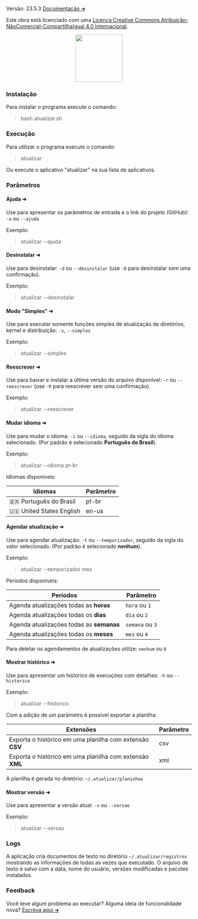 Versão: 23.5.3
[Documentação ➜](https://bill1300.github.io/atualizar-docs/)

Este obra está licenciado com uma [Licença Creative Commons Atribuição-NãoComercial-CompartilhaIgual 4.0 Internacional](https://creativecommons.org/licenses/by-nc-sa/4.0/).

<div align="center">
  <img width="128" height="128" src="https://user-images.githubusercontent.com/42590905/192646234-96f838eb-a651-40fb-b8ef-c528b6aa7bc3.png">
</div>

### Instalação
 Para instalar o programa execute o comando:
>bash atualizar.sh

### Execução
 Para utilizar o programa execute o comando:
>atualizar

Ou execute o aplicativo "atualizar" na sua lista de aplicativos.

### Parâmetros
#### Ajuda ➜
 Use para apresentar os parâmetros de entrada e o link do projeto (GitHub):
 `-a` ou `--ajuda`

 Exemplo:
> atualizar --ajuda

#### Desinstalar ➜
 Use para desinstalar:
 `-d` ou `--desinstalar` (use `-D` para desinstalar sem uma confirmação).

 Exemplo:
> atualizar --desinstalar

#### Modo "Simples" ➜
 Use para executar somente funções simples de atualização de diretórios, kernel e distribuição:
 `-s`, `--simples`

 Exemplo:
> atualizar --simples

#### Reescrever ➜
 Use para baixar e instalar a última versão do arquivo disponível:
 `-r` ou `--reescrever` (use `-R` para reescrever sem uma confirmação).

 Exemplo:
> atualizar --reescrever

#### Mudar idioma ➜
 Use para mudar o idioma:
 `-i` ou `--idioma`, seguido da sigla do idioma selecionado. (Por padrão é selecionado **Português do Brasil**).

 Exemplo:
> atualizar --idioma pt-br

Idiomas disponíveis:

| Idiomas                      | Parâmetro |
| ---------------------------- | --------- |
| :brazil: Português do Brasil | pt-br     |
| :us: United States English   | en-us     |

#### Agendar atualização ➜
 Use para agendar atualização:
 `-t` ou `--temporizador`, seguido da sigla do valor selecionado. (Por padrão é selecionado **nenhum**).

 Exemplo:
> atualizar --temporizador mes

Períodos disponíveis:

| Períodos                                 | Parâmetro       |
| ---------------------------------------- | --------------- |
| Agenda atualizações todas as **horas**   | `hora` ou `1`   |
| Agenda atualizações todas os **dias**    | `dia` ou `2`    |
| Agenda atualizações todas as **semanas** | `semana` ou `3` |
| Agenda atualizações todas os **meses**   | `mes` ou `4`    |

Para deletar os agendamentos de atualizações utilize: `nenhum` ou `0`

#### Mostrar histórico ➜
 Use para apresentar um histórico de execuções com detalhes:
 `-h` ou `--historico`

 Exemplo:
> atualizar --historico

 Com a adição de um parâmetro é possível exportar a planilha:

| Extensões                                                | Parâmetro |
| -------------------------------------------------------- | --------- |
| Exporta o histórico em uma planilha com extensão **CSV** | csv       |
| Exporta o histórico em uma planilha com extensão **XML** | xml       |

 A planilha é gerada no diretório: `~/.atualizar/planinhas`

#### Mostrar versão ➜
 Use para apresentar a versão atual:
 `-v` ou `--versao`

 Exemplo:
> atualizar --versao

### Logs
A aplicação cria documentos de texto no diretório `~/.atualizar/registros` mostrando as informações de todas as vezes que executado. O arquivo de texto é salvo com a data, nome do usuário, versões modificadas e pacotes instalados.

### Feedback
Você teve algum problema ao executar? Alguma ideia de funcionalidade nova? [Escreva aqui ➜](https://forms.gle/ysh5avJ1WCGsWeoH6)
